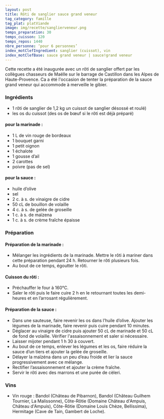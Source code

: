 ```yaml
---
layout: post
title: Rôti de sanglier sauce grand veneur
tag_category: famille
tag_plat: platViande
image: img/recette/sanglierveneur.png
temps_preparation: 30
temps_cuisson: 120
temps_repos: 1440
nbre_personne: ‘pour 6 personnes’
index_motClefIngredient: sanglier (cuissot), vin
index_motClefBase: sauce grand veneur | sauce!grand veneur
---
```

Cette recette a été inaugurée avec un rôti de sanglier offert par les collègues chasseurs de Maëlle sur le barrage de Castillon dans les Alpes de Haute-Provence. Ca a été l'occasion de tenter la préparation de la sauce grand veneur qui accommode à merveille le gibier.

### Ingrédients
* 1 rôti de sanglier de 1,2 kg un cuissot de sanglier désossé et roulé)
* les os du cuissot (des os de bœuf si le rôti est déjà préparé)

#### pour la marinade :
* 1 L de vin rouge de bordeaux
* 1 bouquet garni
* 1 petit oignon
* 1 échalote
* 1 gousse d’ail
* 2 carottes
* poivre (pas de sel)

#### pour la sauce :
* huile d’olive
* sel
* 2 c. à s. de vinaigre de cidre
* 50  cL de bouillon de volaille
* 4 c. à s. de gelée de groseille
* 1 c. à s. de maïzena
* 1 c. à s. de crème fraîche épaisse

### Préparation
#### Préparation de la marinade :
* Mélanger les ingrédients de la marinade. Mettre le rôti à mariner dans cette préparation pendant 24 h. Retourner le rôti plusieurs fois.
* Au bout de ce temps, égoutter le rôti.

#### Cuisson du rôti :
* Préchauffer le four à 160°C.
* Saler le rôti puis le faire cuire 2 h en le retournant toutes les demi-heures et en l’arrosant régulièrement.

#### Préparation de la sauce :
* Dans une sauteuse, faire revenir les os dans l’huile d’olive. Ajouter les légumes de la marinade, faire revenir puis cuire pendant 10 minutes.
* Déglacer au vinaigre de cidre puis ajouter 50 cL de marinade et 50 cL de fond de volaille. Vérifier l'assaisonnement et saler si nécessaire.
* Laisser mijoter pendant 1 h 30 à couvert.
* Au bout de ce temps, enlever les légumes et les os, faire réduire la sauce d’un tiers et ajouter la gelée de groseille.
* Délayer la maïzéna dans un peu d’eau froide et lier la sauce progressivement avec ce mélange.
* Rectifier l’assaisonnement et ajouter la crème fraîche.
* Servir le rôti avec des marrons et une purée de cèleri.

### Vins
* Vin rouge : Bandol (Château de Pibarnon), Bandol (Château Guilhem Tournier, La Malissonne), Côte-Rôtie (Domaine Château d'Ampuis, Château d'Ampuis), Côte-Rôtie (Domaine Louis Chèze, Bellissima), Hermitage (Cave de Tain, Gambert de Loche).
